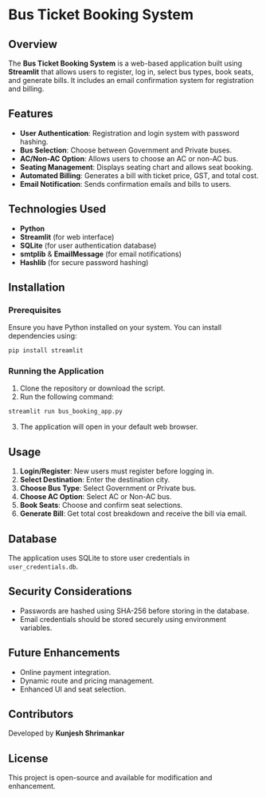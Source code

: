 # Bus Ticket Booking System

## Overview

The **Bus Ticket Booking System** is a web-based application built using **Streamlit** that allows users to register, log in, select bus types, book seats, and generate bills. It includes an email confirmation system for registration and billing.

## Features

- **User Authentication**: Registration and login system with password hashing.
- **Bus Selection**: Choose between Government and Private buses.
- **AC/Non-AC Option**: Allows users to choose an AC or non-AC bus.
- **Seating Management**: Displays seating chart and allows seat booking.
- **Automated Billing**: Generates a bill with ticket price, GST, and total cost.
- **Email Notification**: Sends confirmation emails and bills to users.

## Technologies Used

- **Python**
- **Streamlit** (for web interface)
- **SQLite** (for user authentication database)
- **smtplib** & **EmailMessage** (for email notifications)
- **Hashlib** (for secure password hashing)

## Installation

### Prerequisites

Ensure you have Python installed on your system. You can install dependencies using:

```bash
pip install streamlit
```

### Running the Application

1. Clone the repository or download the script.
2. Run the following command:

```bash
streamlit run bus_booking_app.py
```

3. The application will open in your default web browser.

## Usage

1. **Login/Register**: New users must register before logging in.
2. **Select Destination**: Enter the destination city.
3. **Choose Bus Type**: Select Government or Private bus.
4. **Choose AC Option**: Select AC or Non-AC bus.
5. **Book Seats**: Choose and confirm seat selections.
6. **Generate Bill**: Get total cost breakdown and receive the bill via email.

## Database

The application uses SQLite to store user credentials in `user_credentials.db`.

## Security Considerations

- Passwords are hashed using SHA-256 before storing in the database.
- Email credentials should be stored securely using environment variables.

## Future Enhancements

- Online payment integration.
- Dynamic route and pricing management.
- Enhanced UI and seat selection.

## Contributors

Developed by **Kunjesh Shrimankar**

## License

This project is open-source and available for modification and enhancement.

